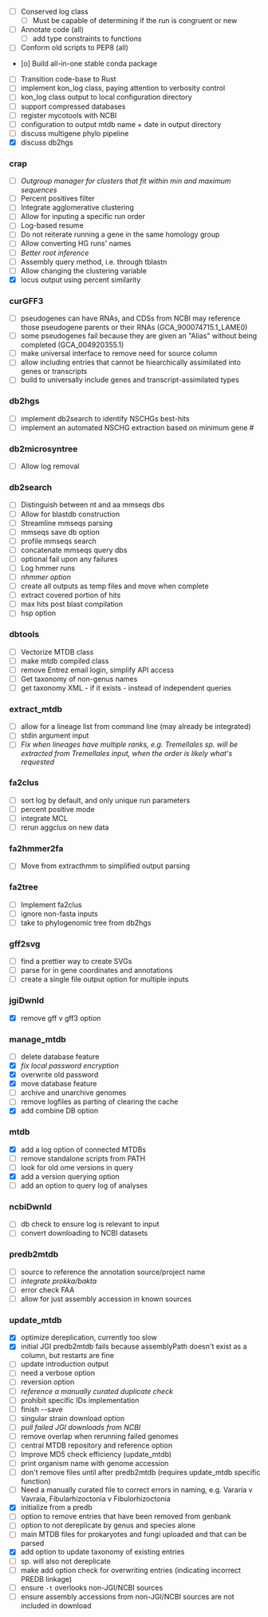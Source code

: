 - [ ] Conserved log class
    - [ ] Must be capable of determining if the run is congruent or new
- [ ] Annotate code (all)
    - [ ] add type constraints to functions
- [ ] Conform old scripts to PEP8 (all)
- [o] Build all-in-one stable conda package
- [ ] Transition code-base to Rust
- [ ] implement kon_log class, paying attention to verbosity control
- [ ] kon_log class output to local configuration directory
- [ ] support compressed databases
- [ ] register mycotools with NCBI
- [ ] configuration to output mtdb name + date in output directory
- [ ] discuss multigene phylo pipeline
- [x] discuss db2hgs

### crap
- [ ] *Outgroup manager for clusters that fit within min and maximum sequences*
- [ ] Percent positives filter
- [ ] Integrate agglomerative clustering
- [ ] Allow for inputing a specific run order
- [ ] Log-based resume
- [ ] Do not reiterate running a gene in the same homology group
- [ ] Allow converting HG runs' names
- [ ] *Better root inference*
- [ ] Assembly query method, i.e. through tblastn
- [ ] Allow changing the clustering variable
- [x] locus output using percent similarity

### curGFF3
- [ ] pseudogenes can have RNAs, and CDSs from NCBI may reference those
  pseudogene parents or their RNAs (GCA_900074715.1_LAME0)
- [ ] some pseudogenes fail because they are given an "Alias" without being
  completed (GCA_004920355.1)
- [ ] make universal interface to remove need for source column
- [ ] allow including entries that cannot be hiearchically assimilated into
  genes or transcripts
- [ ] build to universally include genes and transcript-assimilated types

### db2hgs
- [ ] implement db2search to identify NSCHGs best-hits 
- [ ] implement an automated NSCHG extraction based on minimum gene #

### db2microsyntree
- [ ] Allow log removal

### db2search
- [ ] Distinguish between nt and aa mmseqs dbs
- [ ] Allow for blastdb construction
- [ ] Streamline mmseqs parsing
- [ ] mmseqs save db option
- [ ] profile mmseqs search
- [ ] concatenate mmseqs query dbs
- [ ] optional fail upon any failures
- [ ] Log hmmer runs
- [ ] *nhmmer option*
- [ ] create all outputs as temp files and move when complete
- [ ] extract covered portion of hits
- [ ] max hits post blast compilation
- [ ] hsp option

### dbtools
- [ ] Vectorize MTDB class
- [ ] make mtdb compiled class
- [ ] remove Entrez email login, simplify API access
- [ ] Get taxonomy of non-genus names
- [ ] get taxonomy XML - if it exists - instead of independent queries

### extract_mtdb
- [ ] allow for a lineage list from command line (may already be integrated)
- [ ] stdin argument input
- [ ] *Fix when lineages have multiple ranks, e.g. Tremellales sp. will be
  extracted from Tremellales input, when the order is likely what's requested*

### fa2clus
- [ ] sort log by default, and only unique run parameters
- [ ] percent positive mode
- [ ] integrate MCL
- [ ] rerun aggclus on new data

### fa2hmmer2fa
- [ ] Move from extracthmm to simplified output parsing

### fa2tree
- [ ] Implement fa2clus
- [ ] ignore non-fasta inputs
- [ ] take to phylogenomic tree from db2hgs

### gff2svg
- [ ] find a prettier way to create SVGs
- [ ] parse for in gene coordinates and annotations
- [ ] create a single file output option for multiple inputs

### jgiDwnld
- [x] remove gff v gff3 option

### manage_mtdb
- [ ] delete database feature
- [x] *fix local password encryption*
- [x] overwrite old password
- [x] move database feature
- [ ] archive and unarchive genomes
- [ ] remove logfiles as parting of clearing the cache
- [x] add combine DB option

### mtdb
- [x] add a log option of connected MTDBs
- [ ] remove standalone scripts from PATH
- [ ] look for old ome versions in query
- [x] add a version querying option
- [ ] add an option to query log of analyses

### ncbiDwnld
- [ ] db check to ensure log is relevant to input
- [ ] convert downloading to NCBI datasets

### predb2mtdb
- [ ] source to reference the annotation source/project name
- [ ] *integrate prokka/bakta*
- [ ] error check FAA
- [ ] allow for just assembly accession in known sources

### update_mtdb
- [x] optimize dereplication, currently too slow
- [x] initial JGI predb2mtdb fails because assemblyPath doesn't exist as a
  column, but restarts are fine
- [ ] update introduction output
- [ ] need a verbose option
- [ ] reversion option
- [ ] *reference a manually curated duplicate check*
- [ ] prohibit specific IDs implementation
- [ ] finish --save
- [ ] singular strain download option
- [ ] *pull failed JGI downloads from NCBI*
- [ ] remove overlap when rerunning failed genomes
- [ ] central MTDB repository and reference option
- [ ] Improve MD5 check efficiency (update_mtdb)
- [ ] print organism name with genome accession
- [ ] don't remove files until after predb2mtdb (requires update_mtdb specific
  function)
- [ ] Need a manually curated file to correct errors in naming, e.g. Vararia v
  Vavraia, Fibularhizoctonia v Fibulorhizoctonia
- [x] initialize from a predb
- [ ] option to remove entries that have been removed from genbank
- [ ] option to not dereplicate by genus and species alone
- [ ] main MTDB files for prokaryotes and fungi uploaded and that can be parsed
- [x] add option to update taxonomy of existing entries
- [ ] sp. will also not dereplicate
- [ ] make add option check for overwriting entries (indicating incorrect PREDB
  linkage)
- [ ] ensure `-t` overlooks non-JGI/NCBI sources
- [ ] ensure assembly accessions from non-JGI/NCBI sources are not included in
  download
